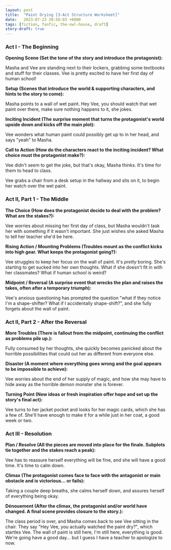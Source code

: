 ```yaml
---
layout: post
title:  "Paint Drying [3-Act Structure Worksheet]"
date:   2023-07-23 20:56:03 +0800
tags: [fiction, fanfic, the-owl-house, draft]
story-draft: true
---
```


### Act I - The Beginning

**Opening Scene (Set the tone of the story and introduce the protagonist):**

Masha and Vee are standing next to their lockers, grabbing some textbooks and stuff for their classes. Vee is pretty excited to have her first day of human school!

**Setup (Scenes that introduce the world & supporting characters, and hints to the story to come):**

Masha points to a wall of wet paint. Hey Vee, you should watch that wet paint over there, make sure nothing happens to it, she jokes. 

**Inciting Incident (The surprise moment that turns the protagonist's world upside down and kicks off the main plot):**

Vee wonders what human paint could possibly get up to in her head, and says "yeah" to Masha.

**Call to Action (How do the characters react to the inciting incident? What choice must the protagonist make?):**

Vee didn't seem to get the joke, but that's okay, Masha thinks. It's time for them to head to class.

Vee grabs a chair from a desk setup in the hallway and sits on it, to begin her watch over the wet paint.

### Act II, Part 1 - The Middle

**The Choice (How does the protagonist decide to deal with the problem? What are the stakes?):**

Vee worries about missing her first day of class, but Masha wouldn't task her with something if it wasn't important. She just wishes she asked Masha to tell her teacher she'd be here.

**Rising Action / Mounting Problems (Troubles mount as the conflict kicks into high gear. What keeps the protagonist going?):**

Vee struggles to keep her focus on the wall of paint. It's *pretty* boring. She's starting to get sucked into her own thoughts. What if she doesn't fit in with her classmates? What if human school is weird?

**Midpoint / Reversal (A surprise event that wrecks the plan and raises the takes, often after a temporary triumph):**

Vee's anxious questioning has prompted the question "what if they notice I'm a shape-shifter? What if I accidentally shape-shift?", and she fully forgets about the wall of paint.

### Act II, Part 2 - After the Reversal

**More Troubles (There is fallout from the midpoint, continuing the conflict as problems pile up.):**

Fully consumed by her thoughts, she quickly becomes panicked about the horrible possibilities that could out her as different from everyone else.

**Disaster (A moment where everything goes wrong and the goal appears to be impossible to achieve):**

Vee worries about the end of her supply of magic, and how she may have to hide away as the horrible demon monster she is forever.

**Turning Point (New ideas or fresh inspiration offer hope and set up the story's final act):**

Vee turns to her jacket pocket and looks for her magic cards, which she has a few of. She'll have enough to make it for a while just in her coat, a good week or two.

### Act III - Resolution

**Plan / Resolve (All the pieces are moved into place for the finale. Subplots tie together and the stakes reach a peak):**

Vee has to reassure herself everything will be fine, and she will have a good time. It's time to calm down.

**Climax (The protagonist comes face to face with the antagonist or main obstacle and is victorious... or fails):**

Taking a couple deep breaths, she calms herself down, and assures herself of everything being okay.

**Dénouement (After the climax, the protagonist and/or world have changed. A final scene provides closure to the story.):**

The class period is over, and Masha comes back to see Vee sitting in the chair. They say "Hey Vee, you actually watched the paint dry?", which startles Vee. The wall of paint is still here, I'm still here, everything is good. We're going have a good day... but I guess I have a teacher to apologize to now.